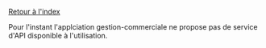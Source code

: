 [Retour à l'index](index.md)

Pour l'instant l'applciation gestion-commerciale ne propose pas de service d'API disponible à l'utilisation.